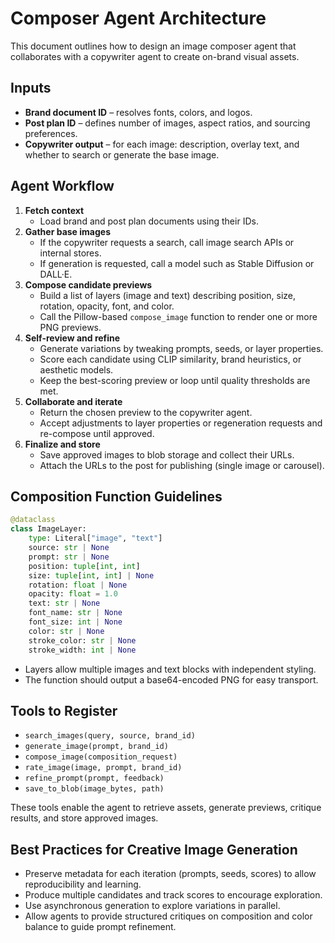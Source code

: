 # Composer Agent Architecture

This document outlines how to design an image composer agent that collaborates with a copywriter agent to create on-brand visual assets.

## Inputs
- **Brand document ID** – resolves fonts, colors, and logos.
- **Post plan ID** – defines number of images, aspect ratios, and sourcing preferences.
- **Copywriter output** – for each image: description, overlay text, and whether to search or generate the base image.

## Agent Workflow
1. **Fetch context**
   - Load brand and post plan documents using their IDs.
2. **Gather base images**
   - If the copywriter requests a search, call image search APIs or internal stores.
   - If generation is requested, call a model such as Stable Diffusion or DALL·E.
3. **Compose candidate previews**
   - Build a list of layers (image and text) describing position, size, rotation, opacity, font, and color.
   - Call the Pillow-based `compose_image` function to render one or more PNG previews.
4. **Self-review and refine**
   - Generate variations by tweaking prompts, seeds, or layer properties.
   - Score each candidate using CLIP similarity, brand heuristics, or aesthetic models.
   - Keep the best-scoring preview or loop until quality thresholds are met.
5. **Collaborate and iterate**
   - Return the chosen preview to the copywriter agent.
   - Accept adjustments to layer properties or regeneration requests and re-compose until approved.
6. **Finalize and store**
   - Save approved images to blob storage and collect their URLs.
   - Attach the URLs to the post for publishing (single image or carousel).

## Composition Function Guidelines
```python
@dataclass
class ImageLayer:
    type: Literal["image", "text"]
    source: str | None
    prompt: str | None
    position: tuple[int, int]
    size: tuple[int, int] | None
    rotation: float | None
    opacity: float = 1.0
    text: str | None
    font_name: str | None
    font_size: int | None
    color: str | None
    stroke_color: str | None
    stroke_width: int | None
```
- Layers allow multiple images and text blocks with independent styling.
- The function should output a base64-encoded PNG for easy transport.

## Tools to Register
- `search_images(query, source, brand_id)`
- `generate_image(prompt, brand_id)`
- `compose_image(composition_request)`
- `rate_image(image, prompt, brand_id)`
- `refine_prompt(prompt, feedback)`
- `save_to_blob(image_bytes, path)`

These tools enable the agent to retrieve assets, generate previews, critique results, and store approved images.

## Best Practices for Creative Image Generation
- Preserve metadata for each iteration (prompts, seeds, scores) to allow reproducibility and learning.
- Produce multiple candidates and track scores to encourage exploration.
- Use asynchronous generation to explore variations in parallel.
- Allow agents to provide structured critiques on composition and color balance to guide prompt refinement.
